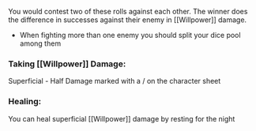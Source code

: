 You would contest two of these rolls against each other. The winner does the difference in successes against their enemy in [[Willpower]] damage.
* When fighting more than one enemy you should split your dice pool among them

### Taking [[Willpower]] Damage:
Superficial - Half Damage marked with a / on the character sheet

### Healing:
You can heal superficial [[Willpower]] damage by resting for the night